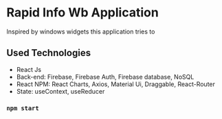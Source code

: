# Rapid Info Wb Application

Inspired by windows widgets this application tries to 

## Used Technologies

 - React Js
 - Back-end: Firebase, Firebase Auth, Firebase database, NoSQL
 - React NPM: React Charts, Axios, Material Ui, Draggable, React-Router
 - State: useContext, useReducer

### `npm start`


